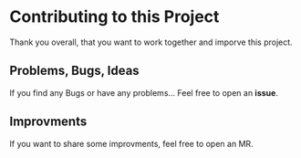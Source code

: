 # Contributing to this Project

Thank you overall, that you want to work together and imporve this project.

## Problems, Bugs, Ideas

If you find any Bugs or have any problems...
Feel free to open an **issue**.

## Improvments

If you want to share some improvments, feel free to open an MR.
